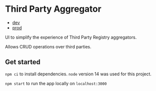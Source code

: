 # Third Party Aggregator

- [dev](https://third-party-aggregator.decentraland.zone/thirdParties)
- [prod](https://third-party-aggregator.decentraland.org/thirdParties)

UI to simplify the experience of Third Party Registry aggregators.

Allows CRUD operations over third parties.

## Get started

`npm ci` to install dependencies. `node` version 14 was used for this project.

`npm start` to run the app locally on `localhost:3000`
